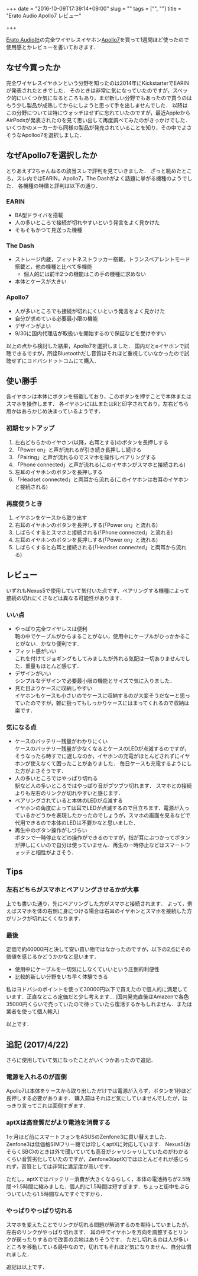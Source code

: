 +++
date = "2016-10-09T17:39:14+09:00"
slug = ""
tags = ["", ""]
title = "Erato Audio Apollo7 レビュー"

+++

[Erato Audio社](http://eratolife.com/)の完全ワイヤレスイヤホン[Apollo7](http://eratolife.com/apollo-7)を買って1週間ほど使ったので使用感とかレビューを書いておきます．

<!-- more  -->

## なぜ今買ったか
完全ワイヤレスイヤホンという分野を知ったのは2014年にKickstarterでEARINが発表されたときでした．
そのときは非常に気になっていたのですが，スペック的にいくつか気になるところもあり，まだ新しい分野でもあったので買うのはもう少し製品が成熟してからにしようと思って手を出しませんでした．
以降はこの分野については特にウォッチはせずに忘れていたのですが，最近AppleからAirPodsが発表されたのを見て思い出して再度調べてみたのがきっかけでした．
いくつかのメーカーから同様の製品が発売されていることを知り，その中でよさそうなApolloo7を選択しました．

## なぜApollo7を選択したか
とりあえず2ちゃんねるの該当スレで評判を見ていきました．
ざっと眺めたところ，スレ内ではEARIN，Apollo7，The Dashがよく話題に挙がる機種のようでした．
各機種の特徴と評判は以下の通り．

### EARIN
* BA型ドライバを搭載
* 人の多いところで接続が切れやすいという発言をよく見かけた
* そもそもかつて見送った機種

### The Dash
* ストレージ内蔵，フィットネストラッカー搭載，トランスペアレントモード搭載と，他の機種と比べて多機能
    * 個人的には前半2つの機能はこの手の機種に求めない
* 本体とケースが大きい

### Apollo7
* 人が多いところでも接続が切れにくいという発言をよく見かけた
* 自分が求めている必要最小限の機能
* デザインがよい
* 9/30に国内代理店が取扱いを開始するので保証などを受けやすい

以上の点から検討した結果，Apollo7を選択しました．
国内だとeイヤホンで試聴できるですが，所詮Bluetoothだし音質はそれほど重視していなかったので試聴せずにヨドバシドットコムにて購入．

## 使い勝手
各イヤホンは本体にボタンを搭載しており，このボタンを押すことで本体またはスマホを操作します．
各イヤホンにはLまたはRと印字されており，左右どちら用かはあらかじめ決まっているようです．

### 初期セットアップ
1. 左右どちらかのイヤホン(以降，右耳とする)のボタンを長押しする
1. 「Power on」と声が流れるが引き続き長押しし続ける
1. 「Pairing」と声が流れるのでスマホを操作しペアリングする
1. 「Phone connected」と声が流れる(このイヤホンがスマホと接続される)
1. 左耳のイヤホンのボタンを長押しする
1. 「Headset connected」と両耳から流れる(このイヤホンは右耳のイヤホンと接続される)

### 再度使うとき
1. イヤホンをケースから取り出す
1. 右耳のイヤホンのボタンを長押しする(「Power on」と流れる)
1. しばらくするとスマホと接続される(「Phone connected」と流れる)
1. 左耳のイヤホンのボタンを長押しする(「Power on」と流れる)
1. しばらくすると右耳と接続される(「Headset connected」と両耳から流れる)

## レビュー
いずれもNexus5で使用していて気付いた点です．ペアリングする機種によって接続の切れにくさなどは異なる可能性があります．

### いい点
* やっぱり完全ワイヤレスは便利  
    鞄の中でケーブルがからまることがない，使用中にケーブルがひっかかることがない．かなり便利です．
* フィット感がいい  
    これを付けてジョギングもしてみましたが外れる気配は一切ありませんでした．重量もほとんど感じず．
* デザインがいい  
    シンプルなデザインで必要最小限の機能とサイズで気に入りました．
* 見た目よりケースに収納しやすい  
    イヤホンもケースも小さいのでケースに収納するのが大変そうだなーと思っていたのですが，雑に扱ってもしっかりケースにはまってくれるので収納は楽です．

### 気になる点
* ケースのバッテリー残量がわかりにくい  
    ケースのバッテリー残量が少なくなるとケースのLEDが点滅するのですが，そうなったら時すでに遅しなのか，イヤホンの充電がほとんどされずにイヤホンが使えなくて困ったことがありました．
    毎日ケースも充電するようにした方がよさそうです．
* 人の多いところではやっぱり切れる  
    駅など人の多いところではやっぱり音がブツブツ切れます．
    スマホとの接続よりも左右のリンクが切れやすいと感じます．
* ペアリングされていると本体のLEDが点滅する  
    イヤホンの角度によっては耳でLEDが点滅するので目立ちます．電源が入っているかどうかを表現したかったのでしょうが，スマホの画面を見るなどで代用できるので本体のLEDは不要かなと思いました．
* 再生中のボタン操作がしづらい  
    ボタンで一時停止などの操作ができるのですが，指が耳にぶつかってボタンが押しにくいので自分は使っていません．再生の一時停止などはスマートウォッチと相性がよさそう．

## Tips
### 左右どちらがスマホとペアリングさせるかが大事
上でも書いた通り，先にペアリングした方がスマホと接続されます．
よって，例えばスマホを体の右側に身につける場合は右耳のイヤホンとスマホを接続した方がリンクが切れにくくなります．

### 最後
定価で約40000円と決して安い買い物ではなかったのですが，以下の2点にその価値を感じるかどうかかなと思います．

* 使用中にケーブルを一切気にしなくていいという圧倒的利便性
* 比較的新しい分野をいち早く体験できる

私はヨドバシのポイントを使って30000円以下で買えたので個人的に満足しています．正直なところ定価だと少し考えます…
(国内発売直後はAmazonで各色35000円くらいで売っていたので待っていたら復活するかもしれません．または業者を使って個人輸入)

以上です．

## 追記 (2017/4/22)
さらに使用していて気になったことがいくつかあったので追記．

### 電源を入れるのが面倒
Apollo7は本体をケースから取り出しただけでは電源が入らず，ボタンを1秒ほど長押しする必要があります．
購入前はそれほど気にしていませんでしたが，はっきり言ってこれは面倒すぎます．

### aptXは高音質だがより電池を消費する
1ヶ月ほど前にスマートフォンをASUSのZenfone3に買い替えました．Zenfone3は低価格SIMフリー機では珍しくaptXに対応しています．
Nexus5(おそらくSBC)のときは外で聞いていても高音がシャリシャリしていたのがわかるくらい音質劣化していたのですが，Zenfone3(aptX)ではほとんどそれが感じられず，音質としては非常に満足度が高いです．

ただし，aptXではバッテリー消費が大きくなるらしく，本体の電池持ちが2.5時間→1.5時間に縮みました．個人的に1.5時間は短すぎます．ちょっと街中をぶらついていたら1.5時間なんですぐですから．

### やっぱりやっぱり切れる
スマホを変えたことでリンクが切れる問題が解消するのを期待していましたが，左右のリンクがやっぱり切れます．
耳の中でイヤホンを方向を調整するとリンクが戻ったりするので改善の余地はありそうです．
ただし切れるのは人が多いところを移動している最中なので，切れてもそれほど気になりません．自分は慣れました．

追記は以上です．
